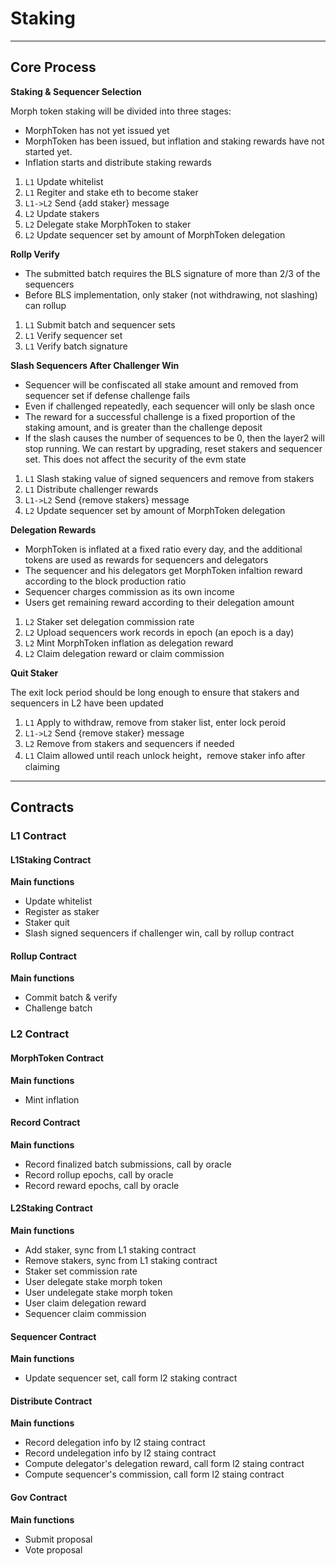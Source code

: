 # Staking

---

## Core Process

**Staking & Sequencer Selection**

Morph token staking will be divided into three stages:

- MorphToken has not yet issued yet
- MorphToken has been issued, but inflation and staking rewards have not started yet.
- Inflation starts and distribute staking rewards

1. `L1` Update whitelist
2. `L1` Regiter and stake eth to become staker
3. `L1->L2` Send {add staker} message
4. `L2` Update stakers
5. `L2` Delegate stake MorphToken to staker
6. `L2` Update sequencer set by amount of MorphToken delegation

**Rollp Verify**

- The submitted batch requires the BLS signature of more than 2/3 of the sequencers
- Before BLS implementation, only staker (not withdrawing, not slashing) can rollup

1. `L1` Submit batch and sequencer sets
2. `L1` Verify sequencer set
3. `L1` Verify batch signature

**Slash Sequencers After Challenger Win**

- Sequencer will be confiscated all stake amount and removed from sequencer set if defense challenge fails
- Even if challenged repeatedly, each sequencer will only be slash once
- The reward for a successful challenge is a fixed proportion of the staking amount, and is greater than the challenge deposit
- If the slash causes the number of sequences to be 0, then the layer2 will stop running. We can restart by upgrading, reset stakers and sequencer set. This does not affect the security of the evm state

1. `L1` Slash staking value of signed sequencers and remove from stakers
2. `L1` Distribute challenger rewards
3. `L1->L2` Send {remove stakers} message
4. `L2` Update sequencer set by amount of MorphToken delegation

**Delegation Rewards**

- MorphToken is inflated at a fixed ratio every day, and the additional tokens are used as rewards for sequencers and delegators
- The sequencer and his delegators get MorphToken infaltion reward according to the block production ratio
- Sequencer charges commission as its own income
- Users get remaining reward according to their delegation amount

1. `L2` Staker set delegation commission rate
2. `L2` Upload sequencers work records in epoch (an epoch is a day)
3. `L2` Mint MorphToken inflation as delegation reward
4. `L2` Claim delegation reward or claim commission

**Quit Staker**

The exit lock period should be long enough to ensure that stakers and sequencers in L2 have been updated

1. `L1` Apply to withdraw, remove from staker list, enter lock peroid
2. `L1->L2` Send {remove staker} message
3. `L2` Remove from stakers and sequencers if needed
4. `L1` Claim allowed until reach unlock height，remove staker info after claiming

---

## Contracts

### L1 Contract

#### L1Staking Contract

**Main functions**

- Update whitelist
- Register as staker
- Staker quit
- Slash signed sequencers if challenger win, call by rollup contract

#### Rollup Contract

**Main functions**

- Commit batch & verify
- Challenge batch

### L2 Contract

#### MorphToken Contract

**Main functions**

- Mint inflation

#### Record Contract

**Main functions**

- Record finalized batch submissions, call by oracle
- Record rollup epochs, call by oracle
- Record reward epochs, call by oracle

#### L2Staking Contract

**Main functions**

- Add staker, sync from L1 staking contract
- Remove stakers, sync from L1 staking contract
- Staker set commission rate
- User delegate stake morph token
- User undelegate stake morph token
- User claim delegation reward
- Sequencer claim commission

#### Sequencer Contract

**Main functions**

- Update sequencer set, call form l2 staking contract

#### Distribute Contract

**Main functions**

- Record delegation info by l2 staing contract
- Record undelegation info by l2 staing contract
- Compute delegator's delegation reward, call form l2 staing contract
- Compute sequencer's commission, call form l2 staing contract

#### Gov Contract

**Main functions**

- Submit proposal
- Vote proposal
